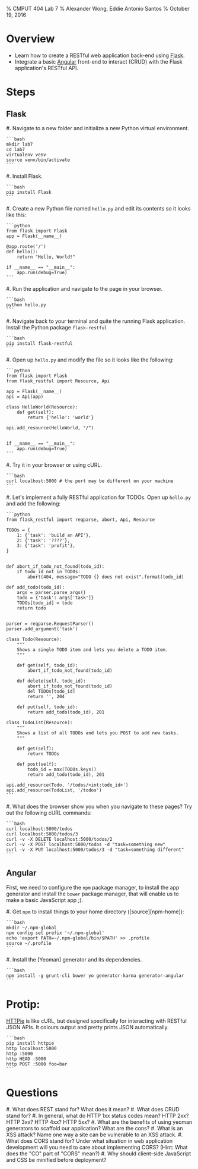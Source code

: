 % CMPUT 404 Lab 7
% Alexander Wong, Eddie Antonio Santos
% October 19, 2016

# Overview

 - Learn how to create a RESTful web application back-end using [Flask].
 - Integrate a basic [Angular] front-end to interact (CRUD) with the Flask
 application's RESTful API.

[Flask]: http://flask.pocoo.org/
[Angular]: https://angularjs.org/

# Steps

## Flask

 #. Navigate to a new folder and initialize a new Python virtual
    environment.

    ```bash
    mkdir lab7
    cd lab7
    virtualenv venv
    source venv/bin/activate
    ```

 #. Install Flask.

    ```bash
    pip install Flask
    ```

 #. Create a new Python file named `hello.py` and edit its contents so
    it looks like this:

    ```python
    from flask import Flask
    app = Flask(__name__)

    @app.route('/')
    def hello():
        return "Hello, World!"

    if __name__ == "__main__":
        app.run(debug=True)
    ```

 #. Run the application and navigate to the page in your browser.

    ```bash
    python hello.py
    ```

 #. Navigate back to your terminal and quite the running Flask
 application. Install the Python package `flask-restful`

    ```bash
    pip install flask-restful
    ```

 #. Open up `hello.py` and modify the file so it looks like the
    following:

    ```python
    from flask import Flask
    from flask_restful import Resource, Api

    app = Flask(__name__)
    api = Api(app)

    class HelloWorld(Resource):
        def get(self):
            return {'hello': 'world'}

    api.add_resource(HelloWorld, "/")


    if __name__ == "__main__":
        app.run(debug=True)
    ```

 #. Try it in your browser or using cURL.

    ```bash
    curl localhost:5000 # the port may be different on your machine
    ```

 #. Let's implement a fully RESTful application for TODOs. Open up
    `hello.py` and add the following:

    ```python
    from flask_restful import reqparse, abort, Api, Resource

    TODOs = {
        1: {'task': 'build an API'},
        2: {'task': '????'},
        3: {'task': 'profit'},
    }


    def abort_if_todo_not_found(todo_id):
        if todo_id not in TODOs:
            abort(404, message="TODO {} does not exist".format(todo_id)

    def add_todo(todo_id):
        args = parser.parse_args()
        todo = {'task': args['task']}
        TODOs[todo_id] = todo
        return todo


    parser = reqparse.RequestParser()
    parser.add_argument('task')

    class Todo(Resource):
        """
        Shows a single TODO item and lets you delete a TODO item.
        """

        def get(self, todo_id):
            abort_if_todo_not_found(todo_id)

        def delete(self, todo_id):
            abort_if_todo_not_found(todo_id)
            del TODOs[todo_id]
            return '', 204

        def put(self, todo_id):
            return add_todo(todo_id), 201

    class TodoList(Resource):
        """
        Shows a list of all TODOs and lets you POST to add new tasks.
        """

        def get(self):
            return TODOs

        def post(self):
            todo_id = max(TODOs.keys()
            return add_todo(todo_id), 201

    api.add_resource(Todo, '/todos/<int:todo_id>')
    api.add_resource(TodoList, '/todos')
    ```

 #. What does the browser show you when you navigate to these pages? Try
    out the following cURL commands:

    ```bash
    curl localhost:5000/todos
    curl localhost:5000/todos/3
    curl -v -X DELETE localhost:5000/todos/2
    curl -v -X POST localhost:5000/todos -d "task=something new"
    curl -v -X PUT localhost:5000/todos/3 -d "task=something different"
    ```

## Angular

First, we need to configure the `npm` package manager, to install the app
generator and install the `bower` package manager, that will enable us
to make a basic JavaScript app ;).

 #. Get `npm` to install things to your home directory
    ([source][npm-home]):

    ```bash
    mkdir ~/.npm-global
    npm config set prefix '~/.npm-global'
    echo 'export PATH=~/.npm-global/bin/$PATH' >> .profile
    source ~/.profile
    ```

 #. Install the [Yeoman] generator and its dependencies.

    ```bash
    npm install -g grunt-cli bower yo generator-karma generator-angular
    ```



# Protip:

[HTTPie] is like cURL, but designed specifically for interacting with
RESTful JSON APIs. It colours output and pretty prints JSON
automatically.

    ```bash
    pip install httpie
    http localhost:5000
    http :5000
    http HEAD :5000
    http POST :5000 foo=bar
    ```

[HTTPie]: httpie.org


# Questions

 #. What does REST stand for? What does it mean?
 #. What does CRUD stand for?
 #. In general, what do HTTP 1xx status codes mean? HTTP 2xx? HTTP 3xx?
    HTTP 4xx? HTTP 5xx?
 #. What are the benefits of using yeoman generators to scaffold our
    application? What are the cons?
 #. What is an XSS attack? Name one way a site can be vulnerable to an
    XSS attack.
 #. What does CORS stand for? Under what situation in web application
    development will you need to care about implementing CORS? (Hint:
    What does the "CO" part of "CORS" mean?)
 #. Why should client-side JavaScript and CSS be minified before
    deployment?
